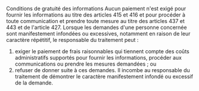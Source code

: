 Conditions de gratuité des informations
Aucun paiement n'est exigé pour fournir les informations au titre des articles 415 et 416 et pour procéder à toute communication et prendre toute mesure au titre des articles 437 et 443 et de l'article 427. Lorsque les demandes d'une personne concernée sont manifestement infondées ou excessives, notamment en raison de leur caractère répétitif, le responsable du traitement peut :
1. exiger le paiement de frais raisonnables qui tiennent compte des coûts administratifs supportés pour fournir les informations, procéder aux communications ou prendre les mesures demandées ; ou
1. refuser de donner suite à ces demandes. Il incombe au responsable du traitement de démontrer le caractère manifestement infondé ou excessif de la demande.